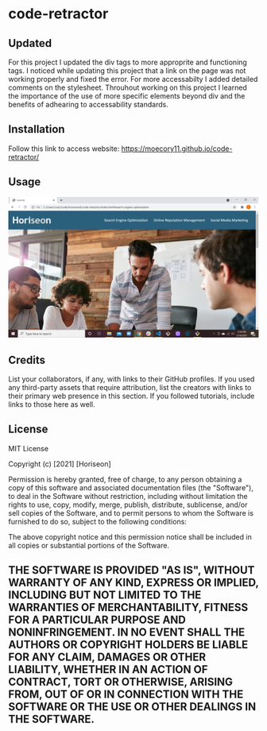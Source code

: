 # code-retractor
## Updated
For this project I updated the div tags to more approprite and functioning tags. I noticed while updating this project that a link on the page was not working properly and fixed the error. For more accessabilty I added detailed comments on the stylesheet. Throuhout working on this project I learned the importance of the use of more specific elements beyond div and the benefits of adhearing to accessability standards.  
## Installation
Follow this link to access website:
https://moecory11.github.io/code-retractor/

## Usage
![Website with navigation bar](
https://github.com/moecory11/code-retractor/blob/main/assets/images/Screenshot.png?raw=true)

## Credits
List your collaborators, if any, with links to their GitHub profiles.
If you used any third-party assets that require attribution, list the creators with links to their primary web presence in this section.
If you followed tutorials, include links to those here as well.
## License
MIT License

Copyright (c) [2021] [Horiseon]

Permission is hereby granted, free of charge, to any person obtaining a copy
of this software and associated documentation files (the "Software"), to deal
in the Software without restriction, including without limitation the rights
to use, copy, modify, merge, publish, distribute, sublicense, and/or sell
copies of the Software, and to permit persons to whom the Software is
furnished to do so, subject to the following conditions:

The above copyright notice and this permission notice shall be included in all
copies or substantial portions of the Software.

THE SOFTWARE IS PROVIDED "AS IS", WITHOUT WARRANTY OF ANY KIND, EXPRESS OR
IMPLIED, INCLUDING BUT NOT LIMITED TO THE WARRANTIES OF MERCHANTABILITY,
FITNESS FOR A PARTICULAR PURPOSE AND NONINFRINGEMENT. IN NO EVENT SHALL THE
AUTHORS OR COPYRIGHT HOLDERS BE LIABLE FOR ANY CLAIM, DAMAGES OR OTHER
LIABILITY, WHETHER IN AN ACTION OF CONTRACT, TORT OR OTHERWISE, ARISING FROM,
OUT OF OR IN CONNECTION WITH THE SOFTWARE OR THE USE OR OTHER DEALINGS IN THE
SOFTWARE.
---

